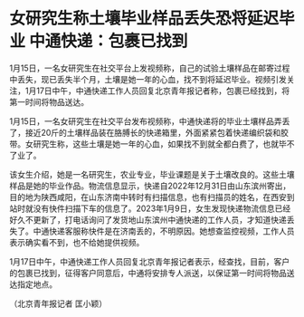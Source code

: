 # 女研究生称土壤毕业样品丢失恐将延迟毕业 中通快递：包裹已找到

1月15日，一名女研究生在社交平台上发视频称，自己的试验土壤样品在邮寄过程中丢失，现已丢失半个月，土壤是她一年的心血，找不到将延迟毕业。视频引发关注，1月17日中午，中通快递工作人员回复北京青年报记者称，包裹已经找到，将第一时间将物品送达。

1月15日，一名女研究生在社交平台发布视频称，中通快递将的毕业土壤样品弄丢了，接近20斤的土壤样品装在胳膊长的快递箱里，外面紧紧包着快递编织袋和胶带。女研究生称，这些土壤是她一年的心血，如果找不到就全都白费了，也就毕不了业了。

该女生介绍，她是一名研究生，农业专业，毕业课题是关于土壤改良的。这些土壤样品是她的毕业作品。物流信息显示，快递自2022年12月31日由山东滨州寄出，目的地为陕西咸阳，在山东济南中转时有扫描信息，也有扫描员的姓名，在西安到站时就没有快件扫描下车的信息了。2023年1月9日，女生发现快递物流信息已经好久不更新了，打电话询问了发货地山东滨州中通快递的工作人员，才知道快递丢失了。中通快递客服称快件是在济南丢的，不明原因。她想查监控视频，工作人员表示确实看不到，也不给她提供视频。

1月17日中午，中通快递工作人员回复北京青年报记者表示，经查找，目前，客户的包裹已找到，征得客户同意后，中通将安排专人派送，以保证第一时间将物品送达指定地点。

（北京青年报记者 匡小颖）

